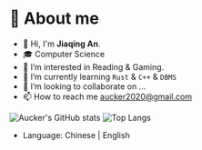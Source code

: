 # :rocket: About me

- 👋 Hi, I'm **Jiaqing An**.
- 🎓 Computer Science
- 👀 I’m interested in Reading & Gaming.
- 🌱 I’m currently learning `Rust` & `C++` & `DBMS`
- 💞️ I’m looking to collaborate on ...
- 📫 How to reach me aucker2020@gmail.com

![Aucker's GitHub stats](https://github-readme-stats.vercel.app/api?username=aucker&count_private=true)
![Top Langs](https://github-readme-stats.vercel.app/api/top-langs/?username=aucker)

* Language: Chinese | English
